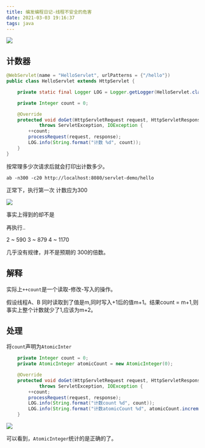 ```yaml
---
title: 编发编程日记-线程不安全的危害
date: 2021-03-03 19:16:37
tags: java
---
```


![](https://vison-blog.oss-cn-beijing.aliyuncs.com/20210303192545.png)


## 计数器

```java
@WebServlet(name = "HelloServlet", urlPatterns = {"/hello"})
public class HelloServlet extends HttpServlet {

    private static final Logger LOG = Logger.getLogger(HelloServlet.class.getName());

    private Integer count = 0;

    @Override
    protected void doGet(HttpServletRequest request, HttpServletResponse response)
            throws ServletException, IOException {
        ++count;
        processRequest(request, response);
        LOG.info(String.format("计数 %d", count));
    }
}

```
按常理多少次请求后就会打印出计数多少。


```
ab -n300 -c20 http://localhost:8080/servlet-demo/hello
```

正常下，执行第一次 计数应为300

![](https://vison-blog.oss-cn-beijing.aliyuncs.com/20210303194840.png)

事实上得到的却不是

再执行..

2 ~ 590
3 ~ 879
4 ~ 1170

几乎没有规律，并不是预期的 300的倍数。

## 解释

实际上`++count`是一个读取-修改-写入的操作。

假设线程A、B 同时读取到了值是m,同时写入+1后的值m+1。结果count = m+1,则事实上整个计数就少了1,应该为m+2。


## 处理

将`count`声明为`AtomicInter`

```java
    private Integer count = 0;
    private AtomicInteger atomicCount = new AtomicInteger(0);

    @Override
    protected void doGet(HttpServletRequest request, HttpServletResponse response)
            throws ServletException, IOException {
        ++count;
        processRequest(request, response);
        LOG.info(String.format("计数count %d", count));
        LOG.info(String.format("计数atomicCount %d", atomicCount.incrementAndGet()));
    }
```

![](https://vison-blog.oss-cn-beijing.aliyuncs.com/20210303194840.png)

可以看到，`AtomicInteger`统计的是正确的了。